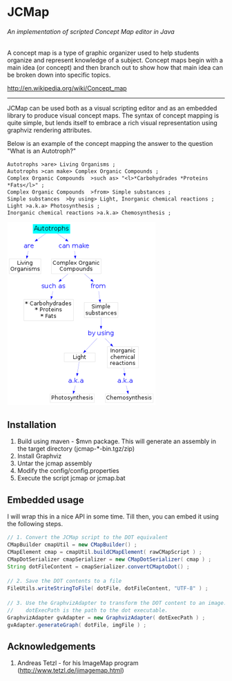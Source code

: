 # JCMap
###### An implementation of scripted Concept Map editor in Java

A concept map is a type of graphic organizer used to help students organize and represent knowledge of a subject. Concept maps begin with a main idea (or concept) and then branch out to show how that main idea can be broken down into specific topics.

http://en.wikipedia.org/wiki/Concept_map

- - -
JCMap can be used both as a visual scripting editor and as an embedded library to produce visual concept maps. The syntax of concept mapping is quite simple, but lends itself to embrace a rich visual representation using graphviz rendering attributes.

Below is an example of the concept mapping the answer to the question "What is an Autotroph?"

````
Autotrophs >are> Living Organisms ;
Autotrophs >can make> Complex Organic Compounds ;
Complex Organic Compounds  >such as> "<l>*Carbohydrades *Proteins *Fats</l>" ;
Complex Organic Compounds  >from> Simple substances ;
Simple substances  >by using> Light, Inorganic chemical reactions ;
Light >a.k.a> Photosynthesis ;
Inorganic chemical reactions >a.k.a> Chemosynthesis ;
````

![What is an Autotroph?](/docs/sample-cmap.png?raw=true)

## Installation
1. Build using maven - $mvn package. This will generate an assembly in the target directory (jcmap-*-bin.tgz/zip)
2. Install Graphviz
3. Untar the jcmap assembly
4. Modify the config/config.properties
5. Execute the script jcmap or jcmap.bat
 
## Embedded usage
I will wrap this in a nice API in some time. Till then, you can embed it using the following steps.

```java
// 1. Convert the JCMap script to the DOT equivalent
CMapBuilder cmapUtil = new CMapBuilder() ;
CMapElement cmap = cmapUtil.buildCMapElement( rawCMapScript ) ;
CMapDotSerializer cmapSerializer = new CMapDotSerializer( cmap ) ;
String dotFileContent = cmapSerializer.convertCMaptoDot() ;

// 2. Save the DOT contents to a file
FileUtils.writeStringToFile( dotFile, dotFileContent, "UTF-8" ) ;

// 3. Use the GraphvizAdapter to transform the DOT content to an image.
//    dotExecPath is the path to the dot executable.
GraphvizAdapter gvAdapter = new GraphvizAdapter( dotExecPath ) ;
gvAdapter.generateGraph( dotFile, imgFile ) ;
````

## Acknowledgements
1. Andreas Tetzl - for his ImageMap program (http://www.tetzl.de/jimagemap.html)



